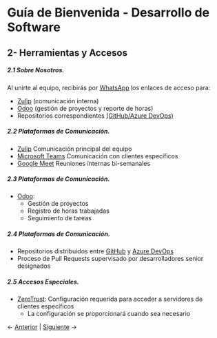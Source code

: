 
# **Guía de Bienvenida - Desarrollo de Software**
## **2- Herramientas y Accesos**

##### **2.1 Sobre Nosotros.**
Al unirte al equipo, recibirás por [WhatsApp](https://www.whatsapp.com/) los enlaces de acceso para:

* [Zulip](https://zulip.com/) (comunicación interna)
* [Odoo](https://www.odoo.com/) (gestión de proyectos y reporte de horas)
* Repositorios correspondientes [(GitHub/](https://github.com/)[Azure DevOps)](https://azure.microsoft.com/es-es/products/devops/) 
   
##### **2.2 Plataformas de Comunicación.**
* [Zulip](https://zulip.com/) Comunicación principal del equipo
* [Microsoft Teams](https://www.microsoft.com/es-es/microsoft-teams/group-chat-software) Comunicación con clientes específicos
* [Google Meet](https://meet.google.com/) Reuniones internas bi-semanales

##### **2.3 Plataformas de Comunicación.**
* [Odoo](https://www.odoo.com/):
    *   Gestión de proyectos
    *   Registro de horas trabajadas
    *  Seguimiento de tareas


##### **2.4 Plataformas de Comunicación.**
* Repositorios distribuidos entre [GitHub](https://github.com/) y [Azure DevOps](https://azure.microsoft.com/es-es/products/devops/)
* Proceso de Pull Requests supervisado por desarrolladores senior designados


##### **2.5 Accesos Especiales.**
* [ZeroTrust](https://www.zscaler.com/products/zscaler-private-access): Configuración requerida para acceder a servidores de clientes específicos
    * La configuración se proporcionará cuando sea necesario


← [Anterior](../01-Welcome_&_Overview/WI.md) | [Siguiente](../03-Tech_Stack/WI.md) →